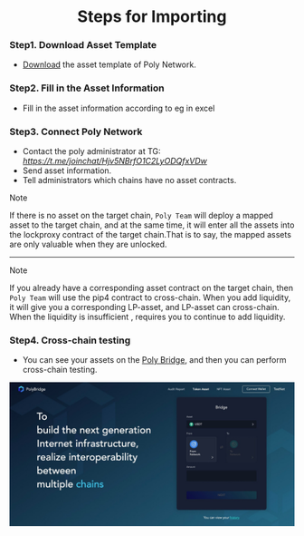 <h1 align="center">Steps for Importing</h1>

### Step1. Download Asset Template 
- [Download](http://81.69.45.203/new_product/integrate_assets/resources/import_asset_template.xlsx) the asset template of Poly Network.

### Step2. Fill in the Asset Information
- Fill in the asset information according to eg in excel

### Step3. Connect Poly Network
- Contact the poly administrator at TG: *https://t.me/joinchat/Hjv5NBrfO1C2LyODQfxVDw*
- Send asset information.
- Tell administrators which chains have no asset contracts.

> [!Note]
> If there is no asset on the target chain, `Poly Team` will deploy a mapped asset to the target chain, and at the same time, it will enter all the assets into the lockproxy contract of the target chain.That is to say, the mapped assets are only valuable when they are unlocked.

---

> [!Note]
> If you already have a corresponding asset contract on the target chain, then `Poly Team` will use the pip4 contract to cross-chain. When you add liquidity, it will give you a corresponding LP-asset, and LP-asset can cross-chain. When the liquidity is insufficient , requires you to continue to add liquidity.


### Step4. Cross-chain testing
   - You can see your assets on the [Poly Bridge](https://bridge.poly.network/testnet), and then you can perform cross-chain testing.
   <div align=center><img src="resources/polybridge.jpg" alt=""/></div>